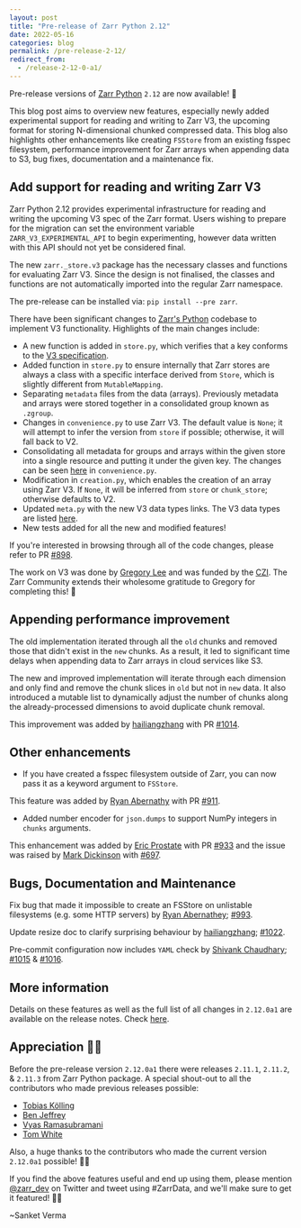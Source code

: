 ```yaml
---
layout: post
title: "Pre-release of Zarr Python 2.12"
date: 2022-05-16
categories: blog
permalink: /pre-release-2-12/
redirect_from:
  - /release-2-12-0-a1/
---
```


Pre-release versions of
[Zarr Python](https://github.com/zarr-developers/zarr-python) `2.12`
are now available! 🎉

This blog post aims to overview new features, especially newly added
experimental support for reading and writing to Zarr V3, the upcoming
format for storing N-dimensional chunked compressed data.
This blog also highlights other enhancements like
creating `FSStore` from an existing fsspec filesystem, performance
improvement for Zarr arrays when appending data to S3, bug fixes,
documentation and a maintenance fix.

## Add support for reading and writing Zarr V3

Zarr Python 2.12 provides experimental infrastructure for reading and writing
the upcoming V3 spec of the Zarr format. Users wishing to prepare for the
migration can set the environment variable `ZARR_V3_EXPERIMENTAL_API` to begin
experimenting, however data written with this API should not yet be considered
final.

The new `zarr._store.v3` package has the necessary classes and functions for
evaluating Zarr V3. Since the design is not finalised, the classes and
functions are not automatically imported into the regular Zarr namespace.

The pre-release can be installed via: `pip install --pre zarr`.

There have been significant changes to
[Zarr's Python](https://github.com/zarr-developers/zarr-python) codebase to implement
V3 functionality. Highlights of the main changes include:

- A new function is added in `store.py`, which verifies that a key conforms to
  the [V3 specification](https://zarr-specs.readthedocs.io/en/core-protocol-v3.0-dev/).
- Added function in `store.py` to ensure internally that Zarr stores are always
  a class with a specific interface derived from `Store`, which is slightly
  different from `MutableMapping`.
- Separating `metadata` files from the data (arrays). Previously metadata and
  arrays were stored together in a consolidated group known as `.zgroup`.
- Changes in `convenience.py` to use Zarr V3. The default value is `None`; it
  will attempt to infer the version from `store` if possible; otherwise, it
  will fall back to V2.
- Consolidating all metadata for groups and arrays within the given store into
  a single resource and putting it under the given key. The changes can be seen
  [here](https://github.com/zarr-developers/zarr-python/blob/b9b9bf9e0577380222f2d7871e5272d8dfff9723/zarr/convenience.py#L1163)
  in `convenience.py`.
- Modification in `creation.py`, which enables the creation of an array using
  Zarr V3. If `None`, it will be inferred from `store` or `chunk_store`;
  otherwise defaults to V2.
- Updated `meta.py` with the new V3 data types links. The V3 data types are
  listed [here](https://zarr-specs.readthedocs.io/en/core-protocol-v3.0-dev/extensions/data-types.html).
- New tests added for all the new and modified features!

If you're interested in browsing through all of the code changes, please refer
to PR [#898](https://github.com/zarr-developers/zarr-python/pull/898).

The work on V3 was done by [Gregory Lee](https://github.com/grlee77) and was
funded by the [CZI](https://chanzuckerberg.com/eoss/). The Zarr Community
extends their wholesome gratitude to Gregory for completing this! 🙌

## Appending performance improvement

The old implementation iterated through all the `old` chunks and removed those
that didn't exist in the `new` chunks. As a result, it led to significant time
delays when appending data to Zarr arrays in cloud services like S3.

The new and improved implementation will iterate through each dimension and
only find and remove the chunk slices in `old` but not in `new` data. It also
introduced a mutable list to dynamically adjust the number of chunks along the
already-processed dimensions to avoid duplicate chunk removal.

This improvement was added by [hailiangzhang](https://github.com/hailiangzhang)
with PR [#1014](https://github.com/zarr-developers/zarr-python/pull/1014).

## Other enhancements

- If you have created a fsspec filesystem outside of Zarr, you can now pass it
  as a keyword argument to `FSStore`.

This feature was added by [Ryan Abernathy](https://github.com/rabernat) with PR
[#911](https://github.com/zarr-developers/zarr-python/pull/911).

- Added number encoder for `json.dumps` to support NumPy integers in `chunks` arguments. 

This enhancement was added by [Eric Prostate](https://github.com/ericpre) with
PR [#933](https://github.com/zarr-developers/zarr-python/pull/933) and the
issue was raised by [Mark Dickinson](https://github.com/mdickinson) with
[#697](https://github.com/zarr-developers/zarr-python/issues/697).

## Bugs, Documentation and Maintenance

Fix bug that made it impossible to create an FSStore on unlistable filesystems
(e.g. some HTTP servers) by [Ryan Abernathey](https://github.com/rabernat);
[#993](https://github.com/zarr-developers/zarr-python/issues/993).

Update resize doc to clarify surprising behaviour by
[hailiangzhang](https://github.com/hailiangzhang);
[#1022](https://github.com/zarr-developers/zarr-python/pull/1022).

Pre-commit configuration now includes `YAML` check by [Shivank
Chaudhary](https://github.com/Alt-Shivam);
[#1015](https://github.com/zarr-developers/zarr-python/issues/1015) &
[#1016](https://github.com/zarr-developers/zarr-python/issues/1016).

## More information

Details on these features as well as the full list of all changes in `2.12.0a1`
are available on the release notes. Check
[here](https://zarr--1023.org.readthedocs.build/en/1023/release.html#a1).

## Appreciation 🙌🏻

Before the pre-release version `2.12.0a1` there were releases `2.11.1`,
`2.11.2`, & `2.11.3` from Zarr Python package. A special shout-out to all the
contributors who made previous releases possible:

- [Tobias Kölling](https://github.com/d70-t)
- [Ben Jeffrey](https://github.com/benjeffery)
- [Vyas Ramasubramani](https://github.com/vyasr)
- [Tom White](https://github.com/tomwhite)

Also, a huge thanks to the contributors who made the current version `2.12.0a1`
possible! 🙌🏻

If you find the above features useful and end up using them, please mention
[@zarr_dev](https://twitter.com/zarr_dev) on Twitter and tweet using #ZarrData,
and we'll make sure to get it featured! ✌🏻

~Sanket Verma
